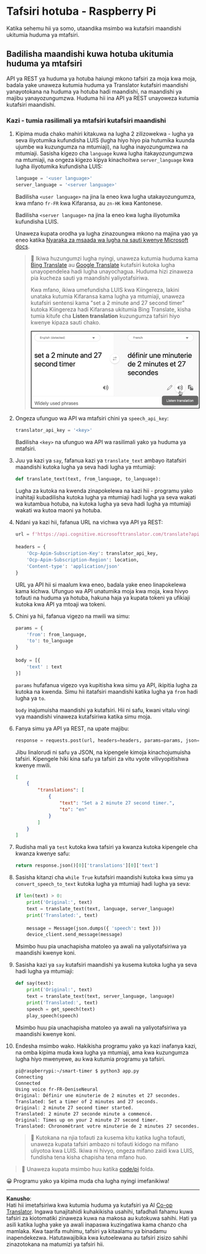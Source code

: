 <!--
CO_OP_TRANSLATOR_METADATA:
{
  "original_hash": "bbb5aa34221fe129dd3ce4d9ec33831a",
  "translation_date": "2025-08-27T21:33:15+00:00",
  "source_file": "6-consumer/lessons/4-multiple-language-support/pi-translate-speech.md",
  "language_code": "sw"
}
-->
# Tafsiri hotuba - Raspberry Pi

Katika sehemu hii ya somo, utaandika msimbo wa kutafsiri maandishi ukitumia huduma ya mtafsiri.

## Badilisha maandishi kuwa hotuba ukitumia huduma ya mtafsiri

API ya REST ya huduma ya hotuba haiungi mkono tafsiri za moja kwa moja, badala yake unaweza kutumia huduma ya Translator kutafsiri maandishi yanayotokana na huduma ya hotuba hadi maandishi, na maandishi ya majibu yanayozungumzwa. Huduma hii ina API ya REST unayoweza kutumia kutafsiri maandishi.

### Kazi - tumia rasilimali ya mtafsiri kutafsiri maandishi

1. Kipima muda chako mahiri kitakuwa na lugha 2 zilizowekwa - lugha ya seva iliyotumika kufundisha LUIS (lugha hiyo hiyo pia hutumika kuunda ujumbe wa kuzungumza na mtumiaji), na lugha inayozungumzwa na mtumiaji. Sasisha kigezo cha `language` kuwa lugha itakayozungumzwa na mtumiaji, na ongeza kigezo kipya kinachoitwa `server_language` kwa lugha iliyotumika kufundisha LUIS:

    ```python
    language = '<user language>'
    server_language = '<server language>'
    ```

    Badilisha `<user language>` na jina la eneo kwa lugha utakayozungumza, kwa mfano `fr-FR` kwa Kifaransa, au `zn-HK` kwa Kantonese.

    Badilisha `<server language>` na jina la eneo kwa lugha iliyotumika kufundisha LUIS.

    Unaweza kupata orodha ya lugha zinazoungwa mkono na majina yao ya eneo katika [Nyaraka za msaada wa lugha na sauti kwenye Microsoft docs](https://docs.microsoft.com/azure/cognitive-services/speech-service/language-support?WT.mc_id=academic-17441-jabenn#speech-to-text).

    > 💁 Ikiwa huzungumzi lugha nyingi, unaweza kutumia huduma kama [Bing Translate](https://www.bing.com/translator) au [Google Translate](https://translate.google.com) kutafsiri kutoka lugha unayopendelea hadi lugha unayochagua. Huduma hizi zinaweza pia kucheza sauti ya maandishi yaliyotafsiriwa.
    >
    > Kwa mfano, ikiwa umefundisha LUIS kwa Kiingereza, lakini unataka kutumia Kifaransa kama lugha ya mtumiaji, unaweza kutafsiri sentensi kama "set a 2 minute and 27 second timer" kutoka Kiingereza hadi Kifaransa ukitumia Bing Translate, kisha tumia kitufe cha **Listen translation** kuzungumza tafsiri hiyo kwenye kipaza sauti chako.
    >
    > ![Kitufe cha kusikiliza tafsiri kwenye Bing Translate](../../../../../translated_images/bing-translate.348aa796d6efe2a92f41ea74a5cf42bb4c63d6faaa08e7f46924e072a35daa48.sw.png)

1. Ongeza ufunguo wa API wa mtafsiri chini ya `speech_api_key`:

    ```python
    translator_api_key = '<key>'
    ```

    Badilisha `<key>` na ufunguo wa API wa rasilimali yako ya huduma ya mtafsiri.

1. Juu ya kazi ya `say`, fafanua kazi ya `translate_text` ambayo itatafsiri maandishi kutoka lugha ya seva hadi lugha ya mtumiaji:

    ```python
    def translate_text(text, from_language, to_language):
    ```

    Lugha za kutoka na kwenda zinapokelewa na kazi hii - programu yako inahitaji kubadilisha kutoka lugha ya mtumiaji hadi lugha ya seva wakati wa kutambua hotuba, na kutoka lugha ya seva hadi lugha ya mtumiaji wakati wa kutoa maoni ya hotuba.

1. Ndani ya kazi hii, fafanua URL na vichwa vya API ya REST:

    ```python
    url = f'https://api.cognitive.microsofttranslator.com/translate?api-version=3.0'

    headers = {
        'Ocp-Apim-Subscription-Key': translator_api_key,
        'Ocp-Apim-Subscription-Region': location,
        'Content-type': 'application/json'
    }
    ```

    URL ya API hii si maalum kwa eneo, badala yake eneo linapokelewa kama kichwa. Ufunguo wa API unatumika moja kwa moja, kwa hivyo tofauti na huduma ya hotuba, hakuna haja ya kupata tokeni ya ufikiaji kutoka kwa API ya mtoaji wa tokeni.

1. Chini ya hii, fafanua vigezo na mwili wa simu:

    ```python
    params = {
        'from': from_language,
        'to': to_language
    }

    body = [{
        'text' : text
    }]
    ```

    `params` hufafanua vigezo vya kupitisha kwa simu ya API, ikipitia lugha za kutoka na kwenda. Simu hii itatafsiri maandishi katika lugha ya `from` hadi lugha ya `to`.

    `body` inajumuisha maandishi ya kutafsiri. Hii ni safu, kwani vitalu vingi vya maandishi vinaweza kutafsiriwa katika simu moja.

1. Fanya simu ya API ya REST, na upate majibu:

    ```python
    response = requests.post(url, headers=headers, params=params, json=body)
    ```

    Jibu linalorudi ni safu ya JSON, na kipengele kimoja kinachojumuisha tafsiri. Kipengele hiki kina safu ya tafsiri za vitu vyote vilivyopitishwa kwenye mwili.

    ```json
    [
        {
            "translations": [
                {
                    "text": "Set a 2 minute 27 second timer.",
                    "to": "en"
                }
            ]
        }
    ]
    ```

1. Rudisha mali ya `test` kutoka kwa tafsiri ya kwanza kutoka kipengele cha kwanza kwenye safu:

    ```python
    return response.json()[0]['translations'][0]['text']
    ```

1. Sasisha kitanzi cha `while True` kutafsiri maandishi kutoka kwa simu ya `convert_speech_to_text` kutoka lugha ya mtumiaji hadi lugha ya seva:

    ```python
    if len(text) > 0:
        print('Original:', text)
        text = translate_text(text, language, server_language)
        print('Translated:', text)

        message = Message(json.dumps({ 'speech': text }))
        device_client.send_message(message)
    ```

    Msimbo huu pia unachapisha matoleo ya awali na yaliyotafsiriwa ya maandishi kwenye koni.

1. Sasisha kazi ya `say` kutafsiri maandishi ya kusema kutoka lugha ya seva hadi lugha ya mtumiaji:

    ```python
    def say(text):
        print('Original:', text)
        text = translate_text(text, server_language, language)
        print('Translated:', text)
        speech = get_speech(text)
        play_speech(speech)
    ```

    Msimbo huu pia unachapisha matoleo ya awali na yaliyotafsiriwa ya maandishi kwenye koni.

1. Endesha msimbo wako. Hakikisha programu yako ya kazi inafanya kazi, na omba kipima muda kwa lugha ya mtumiaji, ama kwa kuzungumza lugha hiyo mwenyewe, au kwa kutumia programu ya tafsiri.

    ```output
    pi@raspberrypi:~/smart-timer $ python3 app.py
    Connecting
    Connected
    Using voice fr-FR-DeniseNeural
    Original: Définir une minuterie de 2 minutes et 27 secondes.
    Translated: Set a timer of 2 minutes and 27 seconds.
    Original: 2 minute 27 second timer started.
    Translated: 2 minute 27 seconde minute a commencé.
    Original: Times up on your 2 minute 27 second timer.
    Translated: Chronométrant votre minuterie de 2 minutes 27 secondes.
    ```

    > 💁 Kutokana na njia tofauti za kusema kitu katika lugha tofauti, unaweza kupata tafsiri ambazo ni tofauti kidogo na mifano uliyotoa kwa LUIS. Ikiwa ni hivyo, ongeza mifano zaidi kwa LUIS, fundisha tena kisha chapisha tena mfano huo.

> 💁 Unaweza kupata msimbo huu katika [code/pi](../../../../../6-consumer/lessons/4-multiple-language-support/code/pi) folda.

😀 Programu yako ya kipima muda cha lugha nyingi imefanikiwa!

---

**Kanusho**:  
Hati hii imetafsiriwa kwa kutumia huduma ya kutafsiri ya AI [Co-op Translator](https://github.com/Azure/co-op-translator). Ingawa tunajitahidi kuhakikisha usahihi, tafadhali fahamu kuwa tafsiri za kiotomatiki zinaweza kuwa na makosa au kutokuwa sahihi. Hati ya asili katika lugha yake ya awali inapaswa kuzingatiwa kama chanzo cha mamlaka. Kwa taarifa muhimu, tafsiri ya kitaalamu ya binadamu inapendekezwa. Hatutawajibika kwa kutoelewana au tafsiri zisizo sahihi zinazotokana na matumizi ya tafsiri hii.